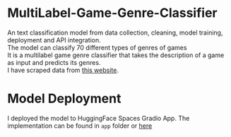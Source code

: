 # MultiLabel-Game-Genre-Classifier

An text classification model from data collection, cleaning, model training, deployment and API integration. <br/>
The model can classify 70 different types of genres of games <br/>
It is a multilabel game genre classifier that takes the description of a game as input and predicts its genres.<br/>
I have scraped data from [this website](https://boardgamegeek.com/browse/boardgame/page/1).


# Model Deployment
I deployed the model to HuggingFace Spaces Gradio App. The implementation can be found in `app` folder or [here]()
